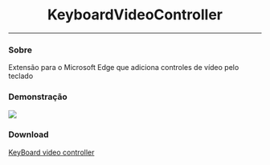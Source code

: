<h1 align="center">KeyboardVideoController</h1>

---

### Sobre
Extensão para o Microsoft Edge que adiciona controles de vídeo pelo teclado

### Demonstração

<img src="https://instaseriados.com.br/wp-content/uploads/2019/12/google.jpg">

### Download

[KeyBoard video controller](https://microsoftedge.microsoft.com/addons/detail/keyboardvideocontroller/ppgeldaipnbepijbgniflodbfkifhgfm?hl=pt-BR)
 
